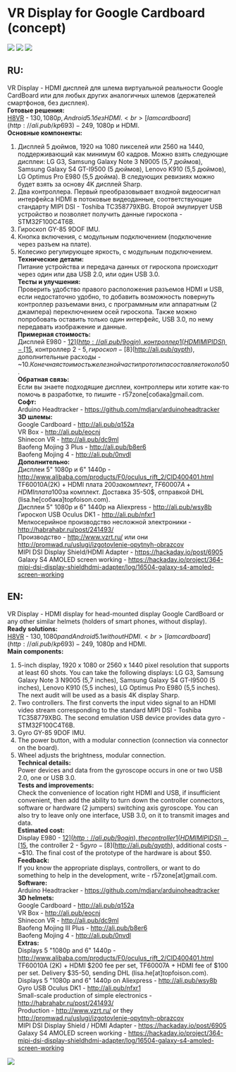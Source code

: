 # VR Display for Google Cardboard (concept)
[![](https://github.com/r57zone/VR-Display/blob/master/2.png)](https://github.com/r57zone/VR-Display/blob/master/2.png)
[![](https://github.com/r57zone/VR-Display/blob/master/1.png)](https://github.com/r57zone/VR-Display/blob/master/1.png)
[![](https://github.com/r57zone/VR-Display/blob/master/3.png)](https://github.com/r57zone/VR-Display/blob/master/3.png)
<h2>RU:</h2>

VR Display - HDMI дисплей для шлема виртуальной реальности Google CardBoard или для любых других аналогичных шлемов (держателей смартфонов, без дисплея).<br>
**Готовые решения:**<br>
[H8VR](http://ali.pub/bjrwd) - 130$, 1080p, Android 5.1 без HDMI.<br>
[I am cardboard](http://ali.pub/kp693) - 249$, 1080p и HDMI.<br>
**Основные компоненты:**<br>
1. Дисплей 5 дюймов, 1920 на 1080 пикселей или 2560 на 1440, поддерживающий как минимум 60 кадров. Можно взять следующие дисплеи: LG G3, Samsung Galaxy Note 3 N9005 (5,7 дюймов), Samsung Galaxy S4 GT-I9500 (5 дюймов), Lenovo K910 (5,5 дюймов), LG Optimus Pro E980 (5,5 дюйма). В следующих ревизиях можно будет взять за основу 4K дисплей Sharp.<br> 
2. Два контроллера. Первый преобразовывает входной видеосигнал интерфейса HDMI в потоковые видеоданные, соответствующие стандарту MIPI DSI - Toshiba TC358779XBG. Второй эмулирует USB устройство и позволяет получить данные гироскопа - STM32F100C4T6B.<br> 
3. Гироскоп GY-85 9DOF IMU.<br> 
4. Кнопка включения, с модульным подключением (подключение через разъем на плате).<br> 
5. Колесико регулирующее яркость, с модульным подключением.<br> 
**Технические детали:**<br>
Питание устройства и передача данных от гироскопа происходит через один или два USB 2.0, или один USB 3.0.<br>
**Тесты и улучшения:**<br>
Проверить удобство правого расположения разъемов HDMI и USB, если недостаточно удобно, то добавить возможность повернуть контроллер разъемами вниз, 
с программным или аппаратным (2 джампера) переключением осей гироскопа. Также можно попробовать оставить только один интерфейс, USB 3.0, по нему передавать изображение и данные.<br>
**Примерная стоимость:**<br>
Дисплей E980 - [12$](http://ali.pub/9ogjn), контроллер 1 (HDMI MIPI DSI) - [15$](http://ali.pub/59mjz), контроллер 2 - 5$, гироскоп - [8$](http://ali.pub/qypth), дополнительные расходы - ~10$. 
Конечная стоимость железной части прототипа составляет около 50$.<br> 
**Обратная связь:**<br>
Если вы знаете подходящие дисплеи, контроллеры или хотите как-то помочь в разработке, то пишите - r57zone[собака]gmail.com.<br>
**Софт:**<br>
Arduino Headtracker - https://github.com/mdjarv/arduinoheadtracker<br>
**3D шлемы:**<br>
Google Cardboard - http://ali.pub/q152a<br>
VR Box - http://ali.pub/eocnj<br>
Shinecon VR - http://ali.pub/dc9ml<br>
Baofeng Mojing 3 Plus - http://ali.pub/b8er6<br>
Baofeng Mojing 4 - http://ali.pub/0nvdl<br>
**Дополнительно:**<br>
Дисплеи 5" 1080p и 6" 1440p - http://www.alibaba.com/products/F0/oculus_rift_2/CID400401.html<br>
TF60010A(2K) + HDMI плата 200$за комплект, TF60007A + HDMI плата 100$за комплект. Доставка 35-50$, отправкой DHL (lisa.he[собака]topfoison.com).<br>
Дисплеи 5" 1080p и 6" 1440p на Aliexpress - http://ali.pub/wsy8b<br>
Гироскоп USB Oculus DK1 - http://ali.pub/nfxr1<br>
Мелкосерийное производство несложной электроники - http://habrahabr.ru/post/241493/<br>
Производство - http://www.vzrt.ru/ или они http://promwad.ru/uslugi/izgotovlenie-opytnyh-obrazcov<br>
MIPI DSI Display Shield/HDMI Adapter - https://hackaday.io/post/6905<br>
Galaxy S4 AMOLED screen working - https://hackaday.io/project/364-mipi-dsi-display-shieldhdmi-adapter/log/16504-galaxy-s4-amoled-screen-working<br>


<h2>EN:</h2>

VR Display - HDMI display for head-mounted display Google CardBoard or any other similar helmets
(holders of smart phones, without display).<br>
**Ready solutions:**<br>
[H8VR](http://ali.pub/bjrwd) - 130$, 1080p and Android 5.1 without HDMI.<br>
[I am cardboard](http://ali.pub/kp693) - 249$, 1080p and HDMI.<br>
**Main components:**<br>
1. 5-inch display, 1920 x 1080 or 2560 x 1440 pixel resolution that supports at least 60 shots. You can take the following displays: LG G3, Samsung Galaxy Note 3 N9005 (5,7 inches), Samsung Galaxy S4 GT-I9500 (5 inches), Lenovo K910 (5,5 inches), LG Optimus Pro E980 (5,5 inches). The next audit will be used as a basis 4K display Sharp.<br>
2. Two controllers. The first converts the input video signal to an HDMI video stream corresponding to the standard MIPI DSI - Toshiba TC358779XBG. The second emulation USB device provides data gyro - STM32F100C4T6B.<br> 
3. Gyro GY-85 9DOF IMU.<br>
4. The power button, with a modular connection (connection via connector on the board).<br>
5. Wheel adjusts the brightness, modular connection.<br>
**Technical details:**<br>
Power devices and data from the gyroscope occurs in one or two USB 2.0, one or USB 3.0.<br>
**Tests and improvements:**<br>
Check the convenience of location right HDMI and USB, if insufficient convenient, then add the ability to turn down the controller connectors,
software or hardware (2 jumpers) switching axis gyroscope. You can also try to leave only one interface, USB 3.0, on it to transmit images and data.<br>
**Estimated cost:**<br>
Display E980 - [$12](http://ali.pub/9ogjn), the controller 1 (HDMI MIPI DSI) - [$15](http://ali.pub/59mjz), the controller 2 - $5 gyro - [$8](http://ali.pub/qypth), additional costs - ~$10. 
The final cost of the prototype of the hardware is about $50.<br>
**Feedback:**<br>
If you know the appropriate displays, controllers, or want to do something to help in the development, write - r57zone[at]gmail.com.<br>
**Software:**<br>
Arduino Headtracker - https://github.com/mdjarv/arduinoheadtracker<br>
**3D helmets:**<br>
Google Cardboard - http://ali.pub/q152a<br>
VR Box - http://ali.pub/eocnj<br>
Shinecon VR - http://ali.pub/dc9ml<br>
Baofeng Mojing III Plus - http://ali.pub/b8er6<br>
Baofeng Mojing 4 - http://ali.pub/0nvdl<br>
**Extras:**<br>
Displays 5 "1080p and 6" 1440p - http://www.alibaba.com/products/F0/oculus_rift_2/CID400401.html<br>
TF60010A (2K) + HDMI $200 fee per set, TF60007A + HDMI fee of $100 per set. Delivery $35-50, sending DHL (lisa.he[at]topfoison.com).<br>
Displays 5 "1080p and 6" 1440p on Aliexpress - http://ali.pub/wsy8b<br>
Gyro USB Oculus DK1 - http://ali.pub/nfxr1<br>
Small-scale production of simple electronics - http://habrahabr.ru/post/241493/<br>
Production - http://www.vzrt.ru/ or they http://promwad.ru/uslugi/izgotovlenie-opytnyh-obrazcov<br>
MIPI DSI Display Shield / HDMI Adapter - https://hackaday.io/post/6905<br>
Galaxy S4 AMOLED screen working - https://hackaday.io/project/364-mipi-dsi-display-shieldhdmi-adapter/log/16504-galaxy-s4-amoled-screen-working<br>

![](https://raw.githubusercontent.com/r57zone/VR-Display/master/VRDisplay.png)